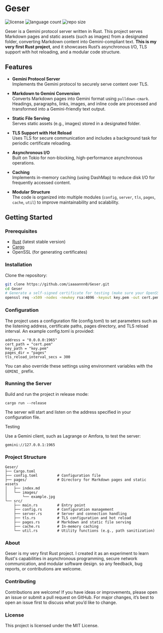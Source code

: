 # Geser
![license](https://img.shields.io/github/license/hex0x13h/Geser)
![language count](https://img.shields.io/github/languages/count/hex0x13h/Geser)
![repo size](https://img.shields.io/github/repo-size/hex0x13h/Geser)

Geser is a Gemini protocol server written in Rust. This project serves Markdown pages and static assets (such as images) from a designated folder, converting Markdown content into Gemini-compliant text. **This is my very first Rust project**, and it showcases Rust’s asynchronous I/O, TLS support with hot reloading, and a modular code structure.

## Features

- **Gemini Protocol Server**  
  Implements the Gemini protocol to securely serve content over TLS.

- **Markdown to Gemini Conversion**  
  Converts Markdown pages into Gemini format using `pulldown-cmark`. Headings, paragraphs, links, images, and inline code are processed and transformed into a Gemini-friendly text output.

- **Static File Serving**  
  Serves static assets (e.g., images) stored in a designated folder.

- **TLS Support with Hot Reload**  
  Uses TLS for secure communication and includes a background task for periodic certificate reloading.

- **Asynchronous I/O**  
  Built on Tokio for non-blocking, high-performance asynchronous operations.

- **Caching**  
  Implements in-memory caching (using DashMap) to reduce disk I/O for frequently accessed content.

- **Modular Structure**  
  The code is organized into multiple modules (`config`, `server`, `tls`, `pages`, `cache`, `util`) to improve maintainability and scalability.

## Getting Started

### Prerequisites

- [Rust](https://www.rust-lang.org/tools/install) (latest stable version)
- [Cargo](https://doc.rust-lang.org/cargo/)
- OpenSSL (for generating certificates)

### Installation

Clone the repository:

```bash
git clone https://github.com/iaaaannn0/Geser.git
cd Geser
# Generate a self-signed certificate for testing (make sure your OpenSSL version supports -addext):
openssl req -x509 -nodes -newkey rsa:4096 -keyout key.pem -out cert.pem -days 365 -subj "/CN=localhost" -addext "subjectAltName = IP:127.0.0.1"
```
### Configuration
The project uses a configuration file (config.toml) to set parameters such as the listening address, certificate paths, pages directory, and TLS reload interval. An example config.toml is provided:

```
address = "0.0.0.0:1965"
cert_path = "cert.pem"
key_path = "key.pem"
pages_dir = "pages"
tls_reload_interval_secs = 300
```
You can also override these settings using environment variables with the `GEMINI_` prefix.

### Running the Server
Build and run the project in release mode:
```
cargo run --release
```

The server will start and listen on the address specified in your configuration file.

Testing

Use a Gemini client, such as Lagrange or Amfora, to test the server:
```
gemini://127.0.0.1:1965
```

### Project Structure

```
Geser/
├── Cargo.toml
├── config.toml         # Configuration file
├── pages/              # Directory for Markdown pages and static assets
│   ├── index.md
│   └── images/
│       └── example.jpg
└── src/
    ├── main.rs         # Entry point
    ├── config.rs       # Configuration management
    ├── server.rs       # Server and connection handling
    ├── tls.rs          # TLS configuration and hot reload
    ├── pages.rs        # Markdown and static file serving
    ├── cache.rs        # In-memory caching
    └── util.rs         # Utility functions (e.g., path sanitization)
```

### About
Geser is my very first Rust project. I created it as an experiment to learn Rust's capabilities in asynchronous programming, secure network communication, and modular software design. so any feedback, bug reports, or contributions are welcome.

### Contributing
Contributions are welcome! If you have ideas or improvements, please open an issue or submit a pull request on GitHub. For major changes, it’s best to open an issue first to discuss what you’d like to change.

### License
This project is licensed under the MIT License.
